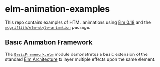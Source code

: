 # elm-animation-examples
This repo contains examples of HTML animations using [Elm 0.18](http://elm-lang.org/) and the [`mdgriffith/elm-style-animation`](http://package.elm-lang.org/packages/mdgriffith/elm-style-animation/3.5.1) package.

## Basic Animation Framework

The [`BasicFramework.elm`](https://github.com/stormont/elm-animation-examples/blob/master/src/BasicFramework.elm) module demonstrates a basic extension of the standard [Elm Architecture](https://guide.elm-lang.org/architecture/) to layer multiple effects upon the same element.
